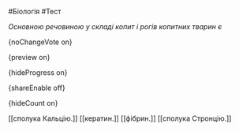 #Біологія #Тест

*Основною речовиною у складі копит і рогів копитних тварин є*

{noChangeVote on}

{preview on}

{hideProgress on}

{shareEnable off}

{hideCount on}

[[сполука Кальцію.]]
[[кератин.]]
[[фібрин.]]
[[сполука Стронцію.]]

